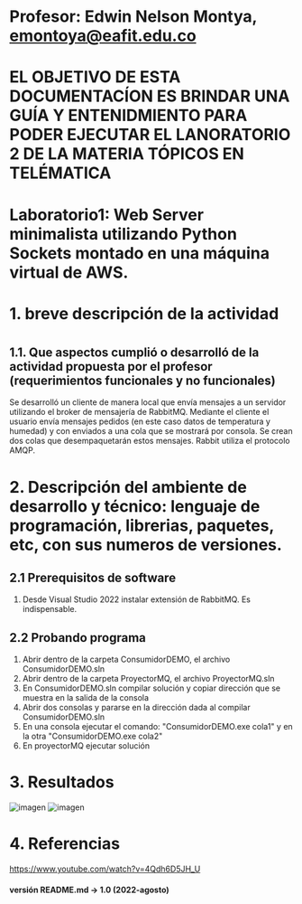 #
# Profesor: Edwin Nelson Montya, emontoya@eafit.edu.co

# EL OBJETIVO DE ESTA DOCUMENTACÍON ES BRINDAR UNA GUÍA Y ENTENIDMIENTO PARA PODER EJECUTAR EL LANORATORIO 2 DE LA MATERIA TÓPICOS EN TELÉMATICA

# Laboratorio1: Web Server minimalista utilizando Python Sockets montado en una máquina virtual de AWS.
#
# 1. breve descripción de la actividad
#

## 1.1. Que aspectos cumplió o desarrolló de la actividad propuesta por el profesor (requerimientos funcionales y no funcionales)
Se desarrolló un cliente de manera local que envía mensajes a un servidor utilizando el broker de mensajería de RabbitMQ. Mediante el cliente el usuario envía mensajes pedidos (en este caso datos de temperatura y humedad) y con enviados a una cola que se mostrará por consola. Se crean dos colas que desempaquetarán estos mensajes. Rabbit utiliza el protocolo AMQP.

# 2. Descripción del ambiente de desarrollo y técnico: lenguaje de programación, librerias, paquetes, etc, con sus numeros de versiones.
## 2.1 Prerequisitos de software
1. Desde Visual Studio 2022 instalar extensión de RabbitMQ. Es indispensable.

## 2.2 Probando programa
1. Abrir dentro de la carpeta ConsumidorDEMO, el archivo ConsumidorDEMO.sln
2. Abrir dentro de la carpeta ProyectorMQ, el archivo ProyectorMQ.sln
3. En ConsumidorDEMO.sln compilar solución y copiar dirección que se muestra en la salida de la consola
4. Abrir dos consolas y pararse en la dirección dada al compilar ConsumidorDEMO.sln
5. En una consola ejecutar el comando: "ConsumidorDEMO.exe cola1" y en la otra "ConsumidorDEMO.exe cola2"
6. En proyectorMQ ejecutar solución
  
# 3. Resultados
  ![imagen](https://user-images.githubusercontent.com/46933022/187586745-6595ca18-2c8c-4cd1-b2be-425096c0f220.png)
  ![imagen](https://user-images.githubusercontent.com/46933022/187586910-487c24fa-847e-45eb-95a4-1a56a7bcd4e9.png)


# 4. Referencias
  https://www.youtube.com/watch?v=4Qdh6D5JH_U
  
#### versión README.md -> 1.0 (2022-agosto)
